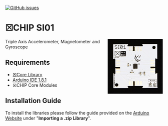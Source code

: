 [![GitHub issues](https://img.shields.io/github/issues/xinabox/xSI01.svg)](https://github.com/xinabox/xSI01/issues)

# ☒CHIP SI01
<img src="extras/SI01 V1.0.1.JPG" width="35%" height="auto" align="right">
Triple Axis Accelerometer, Magnetometer and Gyroscope

## Requirements
  - [☒Core Library](https://github.com/xinabox/xCore)
  - [Arduino IDE 1.8.1](https://www.arduino.cc/en/main/software)
  - ☒CHIP Core Modules
  
## Installation Guide
To install the libraries please follow the guide provided on the [Arduino Website](https://www.arduino.cc/en/Guide/Libraries) under "**Importing a .zip Library**".



